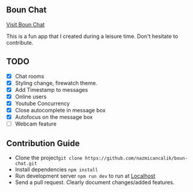 ## Boun Chat

[Visit Boun Chat](https://boun-chat.herokuapp.com/)

This is a fun app that I created during a leisure time. Don't hesitate to contribute.

## TODO

* [x] Chat rooms
* [x] Styling change, firewatch theme.
* [x] Add Timestamp to messages
* [x] Online users
* [x] Youtube Concurrency
* [x] Close autocomplete in message box
* [x] Autofocus on the message box
* [ ] Webcam feature

## Contribution Guide

* Clone the project`git clone https://github.com/nazmicancalik/boun-chat.git`
* Install dependencies `npm install`
* Run development server `npm run dev` to run at [Localhost](http://localhost:3000/)
* Send a pull request. Clearly document changes/added features.
